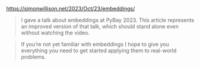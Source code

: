 https://simonwillison.net/2023/Oct/23/embeddings/

> I gave a talk about embeddings at PyBay 2023. This article represents an improved version of that talk, which should stand alone even without watching the video.

> If you’re not yet familiar with embeddings I hope to give you everything you need to get started applying them to real-world problems.